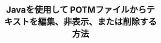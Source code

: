 ---
############################# Static ############################
layout: "auto-gen-gist"
draft: false
path: "ja/redaction/java/text/potm/"
otherformats: PDF DOC DOT DOCX DOCM DOTX DOTM RTF XLSX XLSM XLTX XLTM XLS XLT CSV PPT PPTX  PPS POT PPSX PPTM PPSM 

############################# Head ############################
head_title: "Javaでの正確なフレーズ/正規表現によるPOTM テキストの編集"
head_description: "GroupDocs.Redactions Java APIを使用すると、開発者は、Javaの正確なフレーズまたは正規表現を介してPDF DOC DOCX RTF XLSX CSVPPTPPTXおよび画像からテキストを編集できます。"

############################# Header ############################
title: "Javaを使用して POTMファイルからテキストを編集、非表示、または削除する方法"
description: "GroupDocs.Redactions Java APIを使用すると、ワード処理ドキュメント、ワークシート、プレゼンテーション、PDF、および画像から機密テキストを編集、非表示、または削除できます。"

######################### Download Button #######################
button:
    enable: true

############################# About ############################
about:
    enable: true
    title: "テキスト編集とは何ですか？"
    content: |
        テキスト編集とは、デジタルドキュメントから機密または不要なテキストまたは情報を削除し、それを含むドキュメントまたは段落の残りの部分をそのまま残すプロセスです。 墨消しは、ユーザーと組織が機密情報を非表示にするか完全に削除することで保護するのに役立ちます。 GroupDocs.Redactionを使用すると、Java APIユーザーは、ワード処理ドキュメント、ワークシート、プレゼンテーション、PDF、およびラスターイメージファイルから機密テキストを編集、非表示、または削除できるようになりました。 APIは、ドキュメント内の個人情報を編集するためのさまざまなオプションとメソッドを提供します。 完全一致または正規表現を使用した検索と編集、テキスト（免除コード）またはグラフィック（色付きの長方形）の編集などをサポートします。 では、APIをダウンロードしてドキュメントの編集プロセスを自動化し、その基本機能と高度な機能を調べてみてはいかがでしょうか。

############################# content ############################
steps:
    enable: true
    block:
    - title_left: "POTM Javaの正確なフレーズを編集"
      content_left: |
        GroupDocs.Redactionを使用すると、機密性の高いデータやプライベートなデータをドキュメントから簡単に編集できます。 最も一般的な編集のケースは、ドキュメントからテキストを削除することです。

        次のコードを使用して、正確なフレーズを介してドキュメントの特定の部分にテキストの編集を適用できます。 これにより、ユーザーは個人の正確なフレーズ「MichalClark」を個人（または任意の免除コード）に置き換えることができます。

      title_right: "POTMから機密データを削除する"
      content_right: |
        * [Redactor](https://apireference.groupdocs.com/redaction/java/com.groupdocs.redaction/Redactor) クラスのインスタンスを作成し、POTM ファイルをアップロードします
        * ExactPhraseRedactionクラスの新しいインスタンスを使用してRedactor.applyメソッドを呼び出します
        * [ExactPhraseRedaction](https://apireference.groupdocs.com/redaction/java/com.groupdocs.redaction.redactions/ExactPhraseRedaction) のオブジェクトを使用してredactor.saveメソッドを呼び出します
        * redactor.saveメソッドを呼び出して、変更を保存します

      gisthash: "3202859fc19b5dfd14e8f073b70a18f8"
      gistfile: "redact_exact_phrase.java"
      
    - title_left: "POTM での大文字と小文字を区別するテキストの編集"
      content_left: |
        次の例では、ユーザーが正確なフェーズの大文字と小文字を区別する編集を実行して、ドキュメント内の特定のテキストのチャックを削除または非表示にすることができます。 デフォルトでは、正確なフェーズの検索は大文字と小文字を区別しません。
        
      title_right: "Javaを介してケースセンシティブな編集を実行する"
      content_right: |
        * [Redactor](https://apireference.groupdocs.com/redaction/java/com.groupdocs.redaction/Redactor) クラスのインスタンスを作成し、POTM ファイルをアップロードします
        * ExactPhraseRedactionクラスの新しいインスタンスを使用してRedactor.applyメソッドを呼び出します
        * [ExactPhraseRedaction](https://apireference.groupdocs.com/redaction/java/com.groupdocs.redaction.redactions/ExactPhraseRedaction) のオブジェクトを使用してredactor.saveメソッドを呼び出します
        * redactor.saveメソッドを呼び出して、変更を保存します 
        
      gisthash: "a43e3ce358f93df92373b5441bc579fb"
      gistfile: "case_sensitive_redaction.java"

    - title_left: "カラーボックスを介してPOTMのテキストを編集"
      content_left: |
        編集されたテキストを削除したり、そこに文字列を配置したりする代わりに、編集されたテキストの上にカラーボックスを配置することもできます。 この場合、一致したテキストが削除され、編集されたテキストの上に色付きの長方形が配置されます。
        
      title_right: "カラーボックスを使用してJavaでテキストを削除する"
      content_right: |
        * [Redactor](https://apireference.groupdocs.com/redaction/java/com.groupdocs.redaction/Redactor) クラスのインスタンスを作成し、POTM ファイルをアップロードします
        * ExactPhraseRedactionクラスの新しいインスタンスを使用してRedactor.applyメソッドを呼び出します
        * [ExactPhraseRedaction](https://apireference.groupdocs.com/redaction/java/com.groupdocs.redaction.redactions/ExactPhraseRedaction) のオブジェクトを使用してredactor.saveメソッドを呼び出します
        * redactor.saveメソッドを呼び出して、変更を保存します 
        
      gisthash: "6d83e791388b6834a372dc90f4b455f6"
      gistfile: "redact_text_using_color_box.java"

    - title_left: "システム要求"
      content_left: |
       GroupDocs.Redaction for Java APIは、すべての主要なプラットフォームとオペレーティングシステムでサポートされています。 完全なシステム要件ガイドについては、[システム要件](https://docs.groupdocs.com/redaction/java/system-requirements) にアクセスしてください。以下のコードを実行する前に、システムに次の前提条件がインストールされていることを確認してください。 ：
         * オペレーティングシステム：Microsoft Windows、Linux、MacOS
         * 開発環境：NetBeans、Intellij IDEA、Eclipseなど
         * Javaランタイム環境：J2SE6.0以降
         * [Maven](https://repository.groupdocs.com/webapp/#/artifacts/browse/tree/General/repo/com/groupdocs/groupdocs-redaction) から最新バージョンのGroupDocs.RedactionforJavaを入手してください。
        
      title_right: "GroupDocs.Redactionを使用する理由"
      content_right: |
        * ユーザーがカスタムドキュメント形式と編集の種類を追加できるようにする
        * 機密情報を削除するために追加のソフトウェアは必要ありません
        * ページ範囲レンダリングドキュメントをPDFとして設定する機能
        * さまざまな種類のメタデータを編集する簡単な方法：作成者名、バージョン、タイトル、件名、説明など
        * ドキュメント情報の抽出-ファイルタイプ、ページ数など。

demos:
    enable: true
        

more_formats:
    enable: true


back_to_top:
    enable: true
---